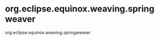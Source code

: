 org.eclipse.equinox.weaving.springweaver
========================================

org.eclipse.equinox.weaving.springweaver